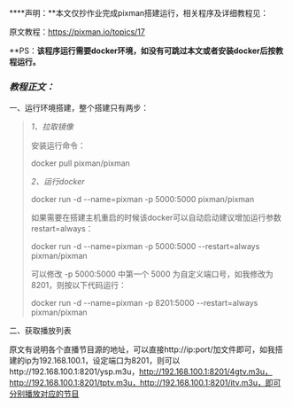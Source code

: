 ****声明：**本文仅抄作业完成pixman搭建运行，相关程序及详细教程见：

原文教程：https://pixman.io/topics/17

**PS：**该程序运行需要docker环境，如没有可跳过本文或者安装docker后按教程运行。**

### _教程正文：_

一、运行环境搭建，整个搭建只有两步：

> _1、拉取镜像_
> 
> 安装运行命令：
> 
> docker pull pixman/pixman
> 
> _2、运行docker_
> 
> docker run -d --name=pixman -p 5000:5000 pixman/pixman
> 
> 如果需要在搭建主机重启的时候该docker可以自动启动建议增加运行参数restart=always：
> 
> docker run -d --name=pixman -p 5000:5000 --restart=always pixman/pixman
> 
> 可以修改 -p 5000:5000 中第一个 5000 为自定义端口号，如我修改为8201，则按以下代码运行：
> 
> docker run -d --name=pixman -p 8201:5000 --restart=always pixman/pixman

二、获取播放列表

原文有说明各个直播节目源的地址，可以直接http://ip:port/加文件即可，如我搭建的ip为192.168.100.1，设定端口为8201，则可以http://192.168.100.1:8201/ysp.m3u，http://192.168.100.1:8201/4gtv.m3u，http://192.168.100.1:8201/tptv.m3u，http://192.168.100.1:8201/itv.m3u，即可分别播放对应的节目


